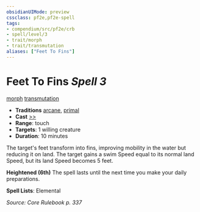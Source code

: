 ```yaml
---
obsidianUIMode: preview
cssclass: pf2e,pf2e-spell
tags:
- compendium/src/pf2e/crb
- spell/level/3
- trait/morph
- trait/transmutation
aliases: ["Feet To Fins"]
---
```

# Feet To Fins *Spell 3*   
[morph](morph.md "Morph Effect Trait")  [transmutation](transmutation.md "Transmutation School Trait")  

- **Traditions** [arcane](arcane.md "Arcane Tradition Trait"), [primal](primal.md "Primal Tradition Trait")
- **Cast** [>>](chapter-9-playing-the-game.md#Actions "Two-Action") 
- **Range**: touch
- **Targets**: 1 willing creature
- **Duration**: 10 minutes

The target's feet transform into fins, improving mobility in the water but reducing it on land. The target gains a swim Speed equal to its normal land Speed, but its land Speed becomes 5 feet.

**Heightened (6th)** The spell lasts until the next time you make your daily preparations.

**Spell Lists**: Elemental

*Source: Core Rulebook p. 337*